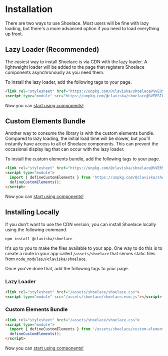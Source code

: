 # Installation

There are two ways to use Shoelace. Most users will be fine with lazy loading, but there's a more advanced option if you need to load everything up front.

## Lazy Loader (Recommended)

The easiest way to install Shoelace is via CDN with the lazy loader. A lightweight loader will be added to the page that registers Shoelace components asynchronously as you need them.

To install the lazy loader, add the following tags to your page.

```html
<link rel="stylesheet" href="https://unpkg.com/@claviska/shoelace@%VERSION%/shoelace.css">
<script type="module" src="https://unpkg.com/@claviska/shoelace@%VERSION%/shoelace.esm.js"></script>
```

Now you can [start using components!](/getting-started/usage.md)

## Custom Elements Bundle

Another way to consume the library is with the custom elements bundle. Compared to lazy loading, the initial load time will be slower, but you'll instantly have access to all of Shoelace components. This can prevent the occasional display lag that can occur with the lazy loader.

To install the custom elements bundle, add the following tags to your page.

```html
<link rel="stylesheet" href="https://unpkg.com/@claviska/shoelace@%VERSION%/shoelace.css">
<script type="module">
  import { defineCustomElements } from 'https://unpkg.com/@claviska/shoelace@%VERSION%/custom-elements-bundle';
  defineCustomElements();
</script>
```

Now you can [start using components!](/getting-started/usage.md)

## Installing Locally

If you don't want to use the CDN version, you can install Shoelace locally using the following command.

```sh
npm install @claviska/shoelace
```

It's up to you to make the files available to your app. One way to do this is to create a route in your app called `/assets/shoelace` that serves static files from `node_modules/@claviska/shoelace`.

Once you've done that, add the following tags to your page.

### Lazy Loader

```html
<link rel="stylesheet" href="/assets/shoelace/shoelace.css">
<script type="module" src="/assets/shoelace/shoelace.esm.js"></script>
```

### Custom Elements Bundle

```html
<link rel="stylesheet" href="/assets/shoelace/shoelace.css">
<script type="module">
  import { defineCustomElements } from '/assets/shoelace/custom-elements-bundle';
  defineCustomElements();
</script>
```

Now you can [start using components!](/getting-started/usage.md)
